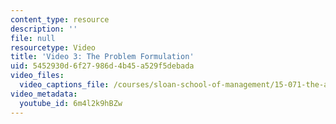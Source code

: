 ```yaml
---
content_type: resource
description: ''
file: null
resourcetype: Video
title: 'Video 3: The Problem Formulation'
uid: 5452930d-6f27-986d-4b45-a529f5debada
video_files:
  video_captions_file: /courses/sloan-school-of-management/15-071-the-analytics-edge-spring-2017/linear-optimization/airline-revenue-management-an-introduction-to-linear-optimization/video-3-the-problem-formulation/video-3-the-problem-formulation-0/6m4l2k9hBZw.vtt
video_metadata:
  youtube_id: 6m4l2k9hBZw
---
```

